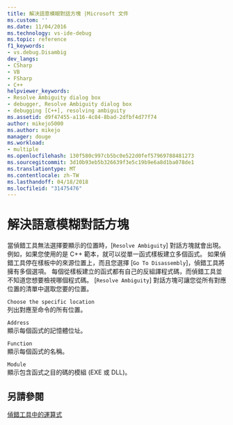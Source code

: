 ```yaml
---
title: 解決語意模糊對話方塊 |Microsoft 文件
ms.custom: ''
ms.date: 11/04/2016
ms.technology: vs-ide-debug
ms.topic: reference
f1_keywords:
- vs.debug.Disambig
dev_langs:
- CSharp
- VB
- FSharp
- C++
helpviewer_keywords:
- Resolve Ambiguity dialog box
- debugger, Resolve Ambiguity dialog box
- debugging [C++], resolving ambiguity
ms.assetid: d9f47455-a116-4c84-8bad-2dfbf4d77f74
author: mikejo5000
ms.author: mikejo
manager: douge
ms.workload:
- multiple
ms.openlocfilehash: 130f580c997cb5bc0e522d0fef57969788481273
ms.sourcegitcommit: 3d10b93eb5b326639f3e5c19b9e6a8d1ba078de1
ms.translationtype: MT
ms.contentlocale: zh-TW
ms.lasthandoff: 04/18/2018
ms.locfileid: "31475476"
---
```

# <a name="resolve-ambiguity-dialog-box"></a>解決語意模糊對話方塊
當偵錯工具無法選擇要顯示的位置時，[`Resolve Ambiguity`] 對話方塊就會出現。 例如，如果您使用的是 C++ 範本，就可以從單一函式樣板建立多個函式。 如果偵錯工具停在樣板中的來源位置上，而且您選擇 [`Go To Disassembly`]，偵錯工具將擁有多個選項。 每個從樣板建立的函式都有自己的反組譯程式碼，而偵錯工具並不知道您想要檢視哪個程式碼。 [`Resolve Ambiguity`] 對話方塊可讓您從所有對應位置的清單中選取您要的位置。  
  
 `Choose the specific location`  
 列出對應至命令的所有位置。  
  
 `Address`  
 顯示每個函式的記憶體位址。  
  
 `Function`  
 顯示每個函式的名稱。  
  
 `Module`  
 顯示包含函式之目的碼的模組 (EXE 或 DLL)。  
  
## <a name="see-also"></a>另請參閱  
 [偵錯工具中的運算式](../debugger/expressions-in-the-debugger.md)